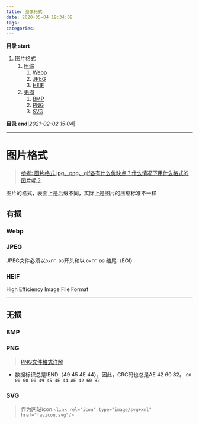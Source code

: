 ```yaml
---
title: 图像格式
date: 2020-05-04 19:34:08
tags: 
categories: 
---
```


**目录 start**

1. [图片格式](#图片格式)
    1. [压缩](#压缩)
        1. [Webp](#webp)
        1. [JPEG](#jpeg)
        1. [HEIF](#heif)
    1. [无损](#无损)
        1. [BMP](#bmp)
        1. [PNG](#png)
        1. [SVG](#svg)

**目录 end**|_2021-02-02 15:04_|
****************************************
# 图片格式
> [参考: 图片格式 jpg、png、gif各有什么优缺点？什么情况下用什么格式的图片呢？](https://www.zhihu.com/question/20028452)  

图片的格式，表面上是后缀不同，实际上是图片的压缩标准不一样

## 有损

### Webp

### JPEG

JPEG文件必须以`0xFF DB`开头和以 `0xFF D9` 结尾（EOI）

### HEIF
High Efficiency Image File Format

************************

## 无损
### BMP

### PNG
> [PNG文件格式详解](https://blog.mythsman.com/post/5d2d62b4a2005d74040ef7eb/)  

- 数据标识总是IEND（49 45 4E 44），因此，CRC码也总是AE 42 60 82。 `00 00 00 00 49 45 4E 44 AE 42 60 82`

### SVG

> 作为网站icon `<link rel="icon" type="image/svg+xml" href="favicon.svg"/>`
